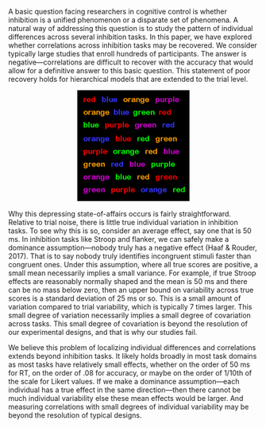A basic question facing researchers in cognitive control is whether inhibition is a
unified phenomenon or a disparate set of phenomena. A natural way of addressing this
question is to study the pattern of individual differences across several inhibition tasks. In
this paper, we have explored whether correlations across inhibition tasks may be recovered.
We consider typically large studies that enroll hundreds of participants. The answer is
negative—correlations are difficult to recover with the accuracy that would allow for a
definitive answer to this basic question. This statement of poor recovery holds for
hierarchical models that are extended to the trial level.
<p align="center">
  <img src="stroop.png" />
</p>
Why this depressing state-of-affairs occurs is fairly straightforward. Relative to trial
noise, there is little true individual variation in inhibition tasks. To see why this is so,
consider an average effect, say one that is 50 ms. In inhibition tasks like Stroop and flanker,
we can safely make a dominance assumption—nobody truly has a negative effect (Haaf &
Rouder, 2017). That is to say nobody truly identifies incongruent stimuli faster than congruent ones. 
Under this assumption, where all true scores are positive, a small mean
necessarily implies a small variance. For example, if true Stroop effects are reasonably
normally shaped and the mean is 50 ms and there can be no mass below zero, then an upper
bound on variability across true scores is a standard deviation of 25 ms or so. This is a small
amount of variation compared to trial variability, which is typically 7 times larger. This
small degree of variation necessarily implies a small degree of covariation across tasks. This
small degree of covariation is beyond the resolution of our experimental designs, and that is
why our studies fail.

We believe this problem of localizing individual differences and correlations extends
beyond inhibition tasks. It likely holds broadly in most task domains as most tasks have
relatively small effects, whether on the order of 50 ms for RT, on the order of .08 for
accuracy, or maybe on the order of 1/10th of the scale for Likert values. If we make a
dominance assumption—each individual has a true effect in the same direction—then there
cannot be much individual variability else these mean effects would be larger. And
measuring correlations with small degrees of individual variability may be beyond the
resolution of typical designs.
